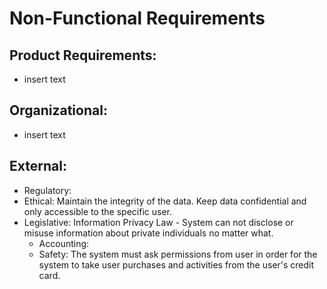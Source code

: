 # Non-Functional Requirements

## Product Requirements:
  * insert text
  
## Organizational:
  * insert text

## External:
 * Regulatory: 
 * Ethical: Maintain the integrity of the data. Keep data confidential and only accessible to the specific user.
 * Legislative: Information Privacy Law - System can not disclose or misuse information about private individuals no matter what. 
   * Accounting: 
   * Safety: The system must ask permissions from user in order for the system to take user purchases and activities from the user's credit card.
